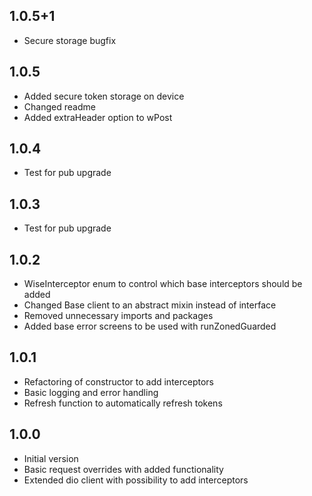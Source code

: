 ## 1.0.5+1

- Secure storage bugfix

## 1.0.5

- Added secure token storage on device
- Changed readme
- Added extraHeader option to wPost

## 1.0.4

- Test for pub upgrade

## 1.0.3

- Test for pub upgrade

## 1.0.2

- WiseInterceptor enum to control which base interceptors should be added
- Changed Base client to an abstract mixin instead of interface
- Removed unnecessary imports and packages
- Added base error screens to be used with runZonedGuarded

## 1.0.1

- Refactoring of constructor to add interceptors
- Basic logging and error handling
- Refresh function to automatically refresh tokens

## 1.0.0

- Initial version
- Basic request overrides with added functionality
- Extended dio client with possibility to add interceptors